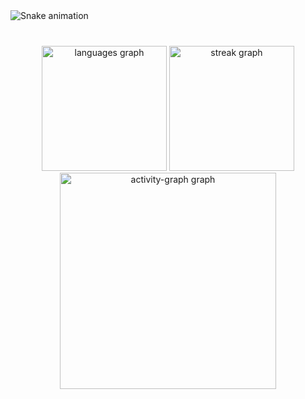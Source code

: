 <img src="https://raw.githubusercontent.com/Trafexofive/Trafexofive/output/snake.svg" alt="Snake animation" />

###

<br clear="both">

<div align="center">
  <img src="https://github-readme-stats.vercel.app/api/top-langs?username=Trafexofive&locale=en&hide_title=true&layout=compact&card_width=320&langs_count=6&theme=dracula&hide_border=true&order=2" height="200" alt="languages graph"  />
  <img src="https://streak-stats.demolab.com?user=Trafexofive&locale=en&mode=daily&theme=dracula&hide_border=true&border_radius=5&order=3" height="200" alt="streak graph"  />
  <img src="https://github-readme-activity-graph.vercel.app/graph?username=Trafexofive&radius=16&theme=dracula&area=false&order=5&hide_title=true&hide_border=true" height="346" alt="activity-graph graph"  />
</div>

###
